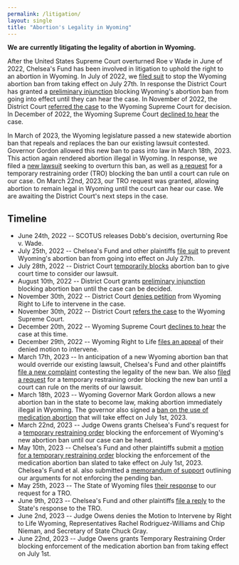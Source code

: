 ```yaml
---
permalink: /litigation/
layout: single
title: "Abortion's Legality in Wyoming"
---
```


**We are currently litigating the legality of abortion in Wyoming.**

After the United States Supreme Court overturned Roe v Wade in June of
2022, Chelsea's Fund has been involved in litigation to uphold the
right to an abortion in Wyoming. In July of 2022, we [filed
suit](/assets/files/2022-07-25_complaint.pdf) to stop the Wyoming
abortion ban from taking effect on July 27th. In response the District
Court has granted a [preliminary
injunction](/assets/files/2022-08-10_injunction.pdf) blocking
Wyoming's abortion ban from going into effect until they can hear the
case. In November of 2022, the District Court [referred the case]() to
the Wyoming Supreme Court for decision. In December of 2022, the
Wyoming Supreme Court [declined to
hear](/assets/files/2022-12-20_decline.pdf) the case.

In March of 2023, the Wyoming legislature passed a new statewide
abortion ban that repeals and replaces the ban our existing lawsuit
contested. Governor Gordon allowed this new ban to pass into law in
March 18th, 2023. This action again rendered abortion illegal in
Wyoming. In response, we filed a [new
lawsuit](/assets/files/2023-03-21_complaint.pdf) seeking to overturn
this ban, as well as [a request](/assets/files/2023-03-17_motion.pdf)
for a temporary restraining order (TRO) blocking the ban until a court
can rule on our case. On March 22nd, 2023, our TRO request was
granted, allowing abortion to remain legal in Wyoming until the court
can hear our case. We are awaiting the District Court's next steps in
the case.

## Timeline

* June 24th, 2022   -- SCOTUS releases Dobb's decision, overturning Roe v. Wade.
* July 25th, 2022   -- Chelsea's Fund and other plaintiffs
                       [file suit](/assets/files/2022-07-25_complaint.pdf)
                       to prevent Wyoming's abortion ban from going into effect on July 27th.
* July 28th, 2022   -- District Court [temporarily blocks](/assets/files/2022-07-28_order.pdf)
                       abortion ban to give court time to consider our lawsuit.
* August 10th, 2022 -- District Court grants
                       [preliminary injunction](/assets/files/2022-08-10_injunction.pdf)
                       blocking abortion ban until the case can be decided.
* November 30th, 2022 -- District Court [denies petition](/assets/files/2022-11-30_intervene.pdf)
                         from Wyoming Right to Life to intervene in the case.
* November 30th, 2022 -- District Court [refers the case](/assets/files/2022-11-30_certification.pdf)
                         to the Wyoming Supreme Court.
* December 20th, 2022 -- Wyoming Supreme Court [declines to hear](/assets/files/2022-12-20_decline.pdf)
                         the case at this time.
* December 29th, 2022 -- Wyoming Right to Life
                         [files an appeal](/assets/files/2022-12-29_intervene_appeal.pdf)
                         of their denied motion to intervene.
* March 17th, 2023 -- In anticipation of a new Wyoming abortion ban that would override our existing lawsuit,
                      Chelsea's Fund and other plaintiffs
                      [file a new complaint](/assets/files/2023-03-21_complaint.pdf)
                      contesting the legality of the new ban. We also
                      [filed a request](/assets/files/2023-03-17_motion.pdf)
                      for a temporary restraining order blocking the new ban until a court can
                      rule on the merits of our lawsuit.
* March 18th, 2023 -- Wyoming Governor Mark Gordon allows a new abortion ban in the state to become law,
                      making abortion immediately illegal in Wyoming. The governor also signed a
                      [ban on the use of medication
                      abortion](https://www.npr.org/2023/03/18/1164515347/wyoming-ban-abortion-pills)
                      that will take effect on July 1st, 2023.
* March 22nd, 2023 -- Judge Owens grants Chelsea's Fund's request for a
                      [temporary restraining order](/assets/files/2023-04-17_tro.pdf)
                      blocking the enforcement of Wyoming's new abortion ban until our case can be heard.
* May 10th, 2023 -- Chelsea's Fund and other plaintiffs submit a
                    [motion for a temporary restraining order](/assets/files/2023-05-10_tro_motion.pdf)
                    blocking the enforcement of the medication abortion ban
                    slated to take effect on July 1st, 2023. Chelsea's Fund et al. also submitted a
                    [memorandum of support](/assets/files/2023-05-10_memo.pdf)
                    outlining our arguments for not enforcing the pending ban.
* May 25th, 2023 -- The State of Wyoming files [their response](/assets/files/2023-05-12_wy_tro_response.pdf)
                    to our request for a TRO.
* June 9th, 2023 -- Chelsea's Fund and other plaintiffs [file a reply](/assets/files/2023-06-09_tro_reply.pdf)
                    to the State's response to the TRO.
* June 2nd, 2023 -- Judge Owens denies the Motion to Intervene by Right to Life Wyoming, Representatives
                    Rachel Rodriguez-Williams and Chip Nieman, and Secretary of State Chuck Gray.
* June 22nd, 2023 -- Judge Owens grants Temporary Restraining Order blocking enforcement of the medication
                     abortion ban from taking effect on July 1st.
